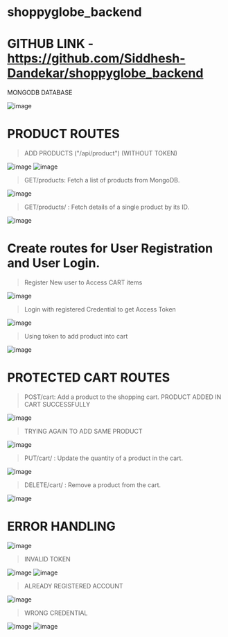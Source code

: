 # shoppyglobe_backend
# GITHUB LINK - https://github.com/Siddhesh-Dandekar/shoppyglobe_backend
MONGODB DATABASE

![image](https://github.com/user-attachments/assets/9260749a-54d0-4722-abdd-27d48cc4ec49)

# PRODUCT ROUTES 
> ADD PRODUCTS ("/api/product") (WITHOUT TOKEN)

![image](https://github.com/user-attachments/assets/430e3fef-70ff-4e93-9e72-7b07c04eb4e1)
![image](https://github.com/user-attachments/assets/9df3e658-d6e7-42d8-b77e-8b8c52e7296f)

> GET/products: Fetch a list of products from MongoDB.

![image](https://github.com/user-attachments/assets/58cbc36e-d05a-4513-9862-73f5ce775419)

> GET/products/
 : Fetch details of a single product by its ID.

![image](https://github.com/user-attachments/assets/02f2d4eb-add5-47af-8c62-5e2706583047)

# Create routes for User Registration and User Login.

> Register New user to Access CART items

![image](https://github.com/user-attachments/assets/c62dbbd2-bb4f-4172-9f92-21e7bae946fb)

> Login with registered Credential to get Access Token

![image](https://github.com/user-attachments/assets/f08fccb8-dbef-48d2-9fdd-1cd518c25d4d)

> Using token to add product into cart

![image](https://github.com/user-attachments/assets/d034e311-7f13-4299-990e-65368198cdae)

# PROTECTED CART ROUTES

> POST/cart: Add a product to the shopping cart.
> PRODUCT ADDED IN CART SUCCESSFULLY

![image](https://github.com/user-attachments/assets/0f5180a9-0d67-4985-959a-f3a531fca7fe)

>TRYING AGAIN TO ADD SAME PRODUCT

![image](https://github.com/user-attachments/assets/669654b4-2f01-43a5-8579-34654f33acd3)


> PUT/cart/
 : Update the quantity of a product in the cart.

![image](https://github.com/user-attachments/assets/9ae34cf6-b092-454a-b67c-7cd4eb6d7c86)

>DELETE/cart/
 : Remove a product from the cart.

![image](https://github.com/user-attachments/assets/20622932-7813-49cf-85e9-61a8312db4c2)


# ERROR HANDLING 
![image](https://github.com/user-attachments/assets/e50f750d-9542-4ec6-810e-e477925b53f7)

>INVALID TOKEN 

![image](https://github.com/user-attachments/assets/b5f5eb80-bf29-4524-82e2-2fc09b55a854)
![image](https://github.com/user-attachments/assets/6ccb423f-37a2-4617-b29a-d25c74ee02c4)

>ALREADY REGISTERED ACCOUNT

![image](https://github.com/user-attachments/assets/6503f7a0-25ef-4b63-b82c-78970e1edf24)

>WRONG CREDENTIAL 

![image](https://github.com/user-attachments/assets/0473dd6e-fd19-4abc-8e8e-391902a4b276)
![image](https://github.com/user-attachments/assets/a375e7c5-00a3-42f2-a7b2-768732860432)










